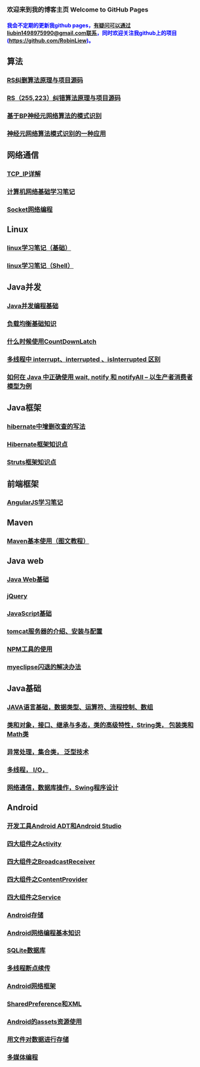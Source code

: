 ### 欢迎来到我的博客主页 Welcome to GitHub Pages
#### <font color='blue'>我会不定期的更新我github pages，有疑问可以通过liubin1498975990@gmail.com联系，同时欢迎关注我github上的项目(https://github.com/RobinLiew)。</font>


## 算法
### [RS纠删算法原理与项目源码](https://github.com/RobinLiew/RobinLiew.github.io/blob/master/%E7%AE%97%E6%B3%95/RS%E7%BA%A0%E5%88%A0%E7%AE%97%E6%B3%95%E5%8E%9F%E7%90%86%E4%B8%8E%E9%A1%B9%E7%9B%AE%E6%BA%90%E7%A0%81.md)
### [RS（255,223）纠错算法原理与项目源码](https://github.com/RobinLiew/RobinLiew.github.io/blob/master/%E7%AE%97%E6%B3%95/RS%EF%BC%88255%2C223%EF%BC%89%E7%BA%A0%E9%94%99%E7%AE%97%E6%B3%95%E5%8E%9F%E7%90%86%E4%B8%8E%E9%A1%B9%E7%9B%AE%E6%BA%90%E7%A0%81.md)
### [基于BP神经元网络算法的模式识别](https://github.com/RobinLiew/RobinLiew.github.io/blob/master/%E7%AE%97%E6%B3%95/%E5%9F%BA%E4%BA%8EBP%E7%A5%9E%E7%BB%8F%E5%85%83%E7%BD%91%E7%BB%9C%E7%AE%97%E6%B3%95%E7%9A%84%E6%A8%A1%E5%BC%8F%E8%AF%86%E5%88%AB.md)
### [神经元网络算法模式识别的一种应用](https://github.com/RobinLiew/wireless-communication/blob/master/%E5%9F%BA%E4%BA%8E%E4%B8%A4%E7%A7%8D%E7%AE%97%E6%B3%95%E5%AF%B9%E6%97%A0%E7%BA%BF%E4%BF%A1%E9%81%93%E2%80%9C%E6%8C%87%E7%BA%B9%E2%80%9D%E7%89%B9%E5%BE%81%E8%AF%86%E5%88%AB.pdf)

## 网络通信
### [TCP_IP详解](https://github.com/RobinLiew/RobinLiew.github.io/blob/master/%E7%BD%91%E7%BB%9C%E9%80%9A%E4%BF%A1/TCP_IP%E8%AF%A6%E8%A7%A3.md)
### [计算机网络基础学习笔记](https://github.com/RobinLiew/RobinLiew.github.io/blob/master/%E7%BD%91%E7%BB%9C%E9%80%9A%E4%BF%A1/%E8%AE%A1%E7%AE%97%E6%9C%BA%E7%BD%91%E7%BB%9C%E5%9F%BA%E7%A1%80%E5%AD%A6%E4%B9%A0%E7%AC%94%E8%AE%B0.md)
### [Socket网络编程](https://github.com/RobinLiew/RobinLiew.github.io/blob/master/%E7%BD%91%E7%BB%9C%E9%80%9A%E4%BF%A1/Socket%E7%BD%91%E7%BB%9C%E7%BC%96%E7%A8%8B.md)

## Linux
### [linux学习笔记（基础）](https://github.com/RobinLiew/RobinLiew.github.io/blob/master/Linux/linux%E5%AD%A6%E4%B9%A0%E7%AC%94%E8%AE%B0%EF%BC%88%E5%9F%BA%E7%A1%80%EF%BC%89.md)
### [linux学习笔记（Shell）](https://github.com/RobinLiew/RobinLiew.github.io/blob/master/Linux/linux%E5%AD%A6%E4%B9%A0%E7%AC%94%E8%AE%B0%EF%BC%88Shell%EF%BC%89.md)

## Java并发
### [Java并发编程基础](https://github.com/RobinLiew/RobinLiew.github.io/blob/master/Java%E5%B9%B6%E5%8F%91/Java%E5%B9%B6%E5%8F%91%E7%BC%96%E7%A8%8B%E5%9F%BA%E7%A1%80.md)
### [负载均衡基础知识](https://github.com/RobinLiew/RobinLiew.github.io/blob/master/Java%E5%B9%B6%E5%8F%91/%E8%B4%9F%E8%BD%BD%E5%9D%87%E8%A1%A1%E5%9F%BA%E7%A1%80%E7%9F%A5%E8%AF%86.md)
### [什么时候使用CountDownLatch](https://github.com/RobinLiew/RobinLiew.github.io/blob/master/Java%E5%B9%B6%E5%8F%91/%E4%BB%80%E4%B9%88%E6%97%B6%E5%80%99%E4%BD%BF%E7%94%A8CountDownLatch.md)
### [多线程中 interrupt、interrupted 、isInterrupted 区别](https://github.com/RobinLiew/RobinLiew.github.io/blob/master/Java%E5%B9%B6%E5%8F%91/%E5%A4%9A%E7%BA%BF%E7%A8%8B%E4%B8%AD%20interrupt%E3%80%81interrupted%20%E3%80%81isInterrupted%20%E5%8C%BA%E5%88%AB.md)
### [如何在 Java 中正确使用 wait, notify 和 notifyAll – 以生产者消费者模型为例](https://github.com/RobinLiew/RobinLiew.github.io/blob/master/Java%E5%B9%B6%E5%8F%91/%E5%A6%82%E4%BD%95%E5%9C%A8%20Java%20%E4%B8%AD%E6%AD%A3%E7%A1%AE%E4%BD%BF%E7%94%A8%20wait%2C%20notify%20%E5%92%8C%20notifyAll%20%E2%80%93%20%E4%BB%A5%E7%94%9F%E4%BA%A7%E8%80%85%E6%B6%88%E8%B4%B9%E8%80%85%E6%A8%A1%E5%9E%8B%E4%B8%BA%E4%BE%8B.md)

## Java框架
### [hibernate中增删改查的写法](https://github.com/RobinLiew/RobinLiew.github.io/blob/master/%E6%A1%86%E6%9E%B6/hibernate%E4%B8%AD%E5%A2%9E%E5%88%A0%E6%94%B9%E6%9F%A5%E7%9A%84%E5%86%99%E6%B3%95%EF%BC%88%E4%B8%BB%E8%A6%81%E4%BB%8B%E7%BB%8D%E5%A4%9A%E6%9D%A1%E4%BB%B6%E6%9F%A5%E8%AF%A2%EF%BC%89.md)
### [Hibernate框架知识点](https://github.com/RobinLiew/RobinLiew.github.io/blob/master/%E6%A1%86%E6%9E%B6/Hibernate.jpg)
### [Struts框架知识点](https://github.com/RobinLiew/RobinLiew.github.io/blob/master/%E6%A1%86%E6%9E%B6/struts%E6%A1%86%E6%9E%B6.jpg)


## 前端框架
### [AngularJS学习笔记](https://github.com/RobinLiew/RobinLiew.github.io/blob/master/%E5%89%8D%E7%AB%AF%E6%A1%86%E6%9E%B6/AngularJS%E5%AD%A6%E4%B9%A0%E7%AC%94%E8%AE%B0.md)

## Maven
### [Maven基本使用（图文教程）](https://github.com/RobinLiew/RobinLiew.github.io/blob/master/Maven/Maven%E5%9F%BA%E6%9C%AC%E4%BD%BF%E7%94%A8%EF%BC%88%E5%9B%BE%E6%96%87%E6%95%99%E7%A8%8B%EF%BC%89.md)

## Java web
### [Java Web基础](https://github.com/RobinLiew/RobinLiew.github.io/blob/master/Java%20web/Java%20Web%E5%9F%BA%E7%A1%80.md)
### [jQuery](https://github.com/RobinLiew/RobinLiew.github.io/blob/master/Java%20web/jQuery.md)
### [JavaScript基础](https://github.com/RobinLiew/RobinLiew.github.io/blob/master/Java%20web/js%E5%A4%8D%E4%B9%A0%E6%80%BB%E7%BB%93.txt)
### [tomcat服务器的介绍、安装与配置](https://github.com/RobinLiew/RobinLiew.github.io/blob/master/Java%20web/tomcat%E6%9C%8D%E5%8A%A1%E5%99%A8%E7%9A%84%E4%BB%8B%E7%BB%8D%E3%80%81%E5%AE%89%E8%A3%85%E4%B8%8E%E9%85%8D%E7%BD%AE.md)
### [NPM工具的使用](https://github.com/RobinLiew/RobinLiew.github.io/blob/master/Java%20web/NPM%E5%B7%A5%E5%85%B7%E7%9A%84%E4%BD%BF%E7%94%A8.md)
### [myeclipse闪退的解决办法](https://github.com/RobinLiew/RobinLiew.github.io/blob/master/Java%20web/myeclipse%E9%97%AA%E9%80%80%E7%9A%84%E8%A7%A3%E5%86%B3%E5%8A%9E%E6%B3%95.md)

## Java基础
### [JAVA语言基础，数据类型、运算符、流程控制、数组](https://github.com/RobinLiew/RobinLiew.github.io/blob/master/Java/Java%E7%AC%AC%E4%B8%80%E9%83%A8%E5%88%86.md)
### [类和对象，接口、继承与多态，类的高级特性，String类， 包装类和Math类](https://github.com/RobinLiew/RobinLiew.github.io/blob/master/Java/Java%E7%AC%AC%E4%BA%8C%E9%83%A8%E5%88%86.md)
### [异常处理，集合类， 泛型技术](https://github.com/RobinLiew/RobinLiew.github.io/blob/master/Java/Java%E7%AC%AC%E4%B8%89%E9%83%A8%E5%88%86.md)
### [多线程， I/O，](https://github.com/RobinLiew/RobinLiew.github.io/blob/master/Java/Java%E7%AC%AC%E5%9B%9B%E9%83%A8%E5%88%86.md)
### [网络通信，数据库操作，Swing程序设计](https://github.com/RobinLiew/RobinLiew.github.io/blob/master/Java/Java%E7%AC%AC%E4%BA%94%E9%83%A8%E5%88%86.md)

## Android
### [开发工具Android ADT和Android Studio](https://github.com/RobinLiew/RobinLiew.github.io/blob/master/Android/%E5%BC%80%E5%8F%91%E5%B7%A5%E5%85%B7Android%20ADT%E5%92%8CAndroid%20Studio.html)
### [四大组件之Activity](https://github.com/RobinLiew/RobinLiew.github.io/blob/master/Android/%E5%9B%9B%E5%A4%A7%E7%BB%84%E4%BB%B6%E4%B9%8BActivity.md)
### [四大组件之BroadcastReceiver](https://github.com/RobinLiew/RobinLiew.github.io/blob/master/Android/%E5%9B%9B%E5%A4%A7%E7%BB%84%E4%BB%B6%E4%B9%8BBroadcastReceiver.md)
### [四大组件之ContentProvider](https://github.com/RobinLiew/RobinLiew.github.io/blob/master/Android/%E5%9B%9B%E5%A4%A7%E7%BB%84%E4%BB%B6%E4%B9%8BContentProvider.md)
### [四大组件之Service](https://github.com/RobinLiew/RobinLiew.github.io/blob/master/Android/%E5%9B%9B%E5%A4%A7%E7%BB%84%E4%BB%B6%E4%B9%8BService.md)
### [Android存储](https://github.com/RobinLiew/RobinLiew.github.io/blob/master/Android/%E4%B8%80%E3%80%81Android%E5%AD%98%E5%82%A8.md)
### [Android网络编程基本知识](https://github.com/RobinLiew/RobinLiew.github.io/blob/master/Android/%E4%B8%80%E3%80%81Android%E7%BD%91%E7%BB%9C%E7%BC%96%E7%A8%8B%E5%9F%BA%E6%9C%AC%E7%9F%A5%E8%AF%86.md)
### [SQLite数据库](https://github.com/RobinLiew/RobinLiew.github.io/blob/master/Android/%E4%B8%89%E3%80%81SQLite%E6%95%B0%E6%8D%AE%E5%BA%93.md)
### [多线程断点续传](https://github.com/RobinLiew/RobinLiew.github.io/blob/master/Android/%E4%B8%89%E3%80%81%E5%A4%9A%E7%BA%BF%E7%A8%8B%E6%96%AD%E7%82%B9%E7%BB%AD%E4%BC%A0.md)
### [Android网络框架](https://github.com/RobinLiew/RobinLiew.github.io/blob/master/Android/%E4%BA%8C%E3%80%81Android%E7%BD%91%E7%BB%9C%E6%A1%86%E6%9E%B6.md)
### [SharedPreference和XML](https://github.com/RobinLiew/RobinLiew.github.io/blob/master/Android/%E4%BA%8C%E3%80%81SharedPreference%E5%92%8CXML.md)
### [Android的assets资源使用](https://github.com/RobinLiew/RobinLiew.github.io/blob/master/Android/%E4%BA%94%E3%80%81Android%E7%9A%84assets%E8%B5%84%E6%BA%90%E4%BD%BF%E7%94%A8.md)
### [用文件对数据进行存储](https://github.com/RobinLiew/RobinLiew.github.io/blob/master/Android/%E5%9B%9B%E3%80%81%E7%94%A8%E6%96%87%E4%BB%B6%E5%AF%B9%E6%95%B0%E6%8D%AE%E8%BF%9B%E8%A1%8C%E5%AD%98%E5%82%A8.md)
### [多媒体编程](https://github.com/RobinLiew/RobinLiew.github.io/blob/master/Android/%E5%A4%9A%E5%AA%92%E4%BD%93%E7%BC%96%E7%A8%8B.md)
